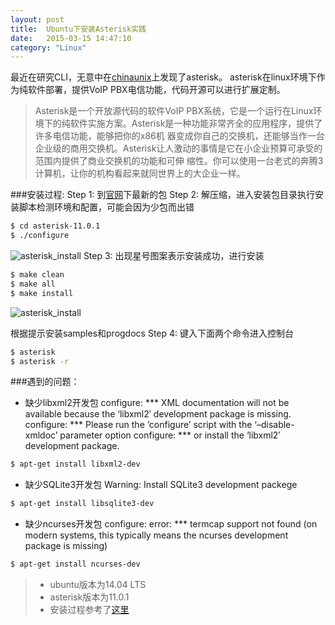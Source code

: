 ```yaml
---
layout: post
title:  Ubuntu下安装Asterisk实践
date:   2015-03-15 14:47:10
category: "Linux"
---
```


最近在研究CLI，无意中在[chinaunix](http://download.chinaunix.net/download.php?id=44893&ResourceID=566)上发现了asterisk。
asterisk在linux环境下作为纯软件部署，提供VoIP PBX电信功能，代码开源可以进行扩展定制。

> Asterisk是一个开放源代码的软件VoIP PBX系统，它是一个运行在Linux环境下的纯软件实施方案。Asterisk是一种功能非常齐全的应用程序，提供了许多电信功能，能够把你的x86机 器变成你自己的交换机，还能够当作一台企业级的商用交换机。Asterisk让人激动的事情是它在小企业预算可承受的范围内提供了商业交换机的功能和可伸 缩性。你可以使用一台老式的奔腾3计算机，让你的机构看起来就同世界上的大企业一样。

###安装过程:
Step 1: 到[官网](http://www.asterisk.org/downloads)下最新的包
Step 2: 解压缩，进入安装包目录执行安装脚本检测环境和配置，可能会因为少包而出错
```sh
$ cd asterisk-11.0.1
$ ./configure
```
![asterisk_install](http://7wy3wu.com1.z0.glb.clouddn.com/asterisk-11.0.1-install-1.png)
Step 3: 出现星号图案表示安装成功，进行安装
```sh
$ make clean
$ make all
$ make install
```
![asterisk_install](http://7wy3wu.com1.z0.glb.clouddn.com/asterisk-11.0.1-install-2.png)

根据提示安装samples和progdocs
Step 4: 键入下面两个命令进入控制台
```sh
$ asterisk
$ asterisk -r
```
###遇到的问题：

* 缺少libxml2开发包
configure: \*** XML documentation will not be available because the ‘libxml2′ development package is missing.
configure: \*** Please run the ‘configure’ script with the ‘–disable-xmldoc’ parameter option
configure: \*** or install the ‘libxml2′ development package.
```sh
$ apt-get install libxml2-dev
```

* 缺少SQLite3开发包
Warning: Install SQLite3 development packege
```sh
$ apt-get install libsqlite3-dev
```

* 缺少ncurses开发包
configure: error: \*** termcap support not found (on modern systems, this typically means the ncurses development package is missing)
```sh
$ apt-get install ncurses-dev
```

> * ubuntu版本为14.04 LTS
> * asterisk版本为11.0.1
> * 安装过程参考了[这里](http://www.linuxidc.com/Linux/2013-01/78299.htm)

